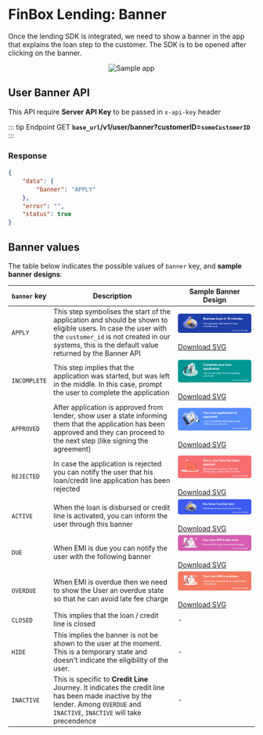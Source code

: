 # FinBox Lending: Banner

Once the lending SDK is integrated, we need to show a banner in the app that explains the loan step to the customer. The SDK is to be opened after clicking on the banner.

<div style="text-align:center;">
<img src="https://finbox-cdn.s3.ap-south-1.amazonaws.com/docs/assets/servicing/Banner-ll.png" alt="Sample app" style="width:30%" />
</div>

## User Banner API

This API require **Server API Key** to be passed in `x-api-key` header

::: tip Endpoint
GET **`base_url`/v1/user/banner?customerID=`someCustomerID`**
:::

### Response
```json
{
    "data": {
        "banner": "APPLY"
    },
    "error": "",
    "status": true
}
```

## Banner values

The table below indicates the possible values of `banner` key, and **sample banner designs**:

| `banner` key | Description | Sample Banner Design |
| - | - | - |
| `APPLY` | This step symbolises the start of the application and should be shown to eligible users. In case the user with the `customer_id` is not created in our systems, this is the default value returned by the Banner API | <img src="/apply_for_loan.svg" alt="Apply for loan" /><br /><br /><a href="/apply_for_loan.svg" download>Download SVG</a> |
| `INCOMPLETE` | This step implies that the application was started, but was left in the middle. In this case, prompt the user to complete the application | <img src="/incomplete_loan.svg" alt="Incomplete loan" /><br /><br /><a href="/incomplete_loan.svg" download>Download SVG</a> |
| `APPROVED` | After application is approved from lender, show user a state informing them that the application has been approved and they can proceed to the next step (like signing the agreement) | <img src="/loan_approved.svg" alt="Loan Approved" /><br /><br /><a href="/loan_approved.svg" download>Download SVG</a> |
| `REJECTED` | In case the application is rejected you can notify the user that his loan/credit line application has been rejected | <img src="/loan_rejected.svg" alt="Loan rejected" /><br /><br /><a href="/loan_rejected.svg" download>Download SVG</a> |
| `ACTIVE` | When the loan is disbursed or credit line is activated, you can inform the user through this banner | <img src="/active_loan.svg" alt="Active loan" /><br /><br /><a href="/active_loan.svg" download>Download SVG</a> |
| `DUE` | When EMI is due you can notify the user with the following banner | <img src="/emi_due.svg" alt="EMI due" /><br /><br /><a href="/emi_due.svg" download>Download SVG</a> |
| `OVERDUE` | When EMI is overdue then we need to show the User an overdue state so that he can avoid late fee charge | <img src="/emi_overdue.svg" alt="EMI overdue" /><br /><br /><a href="/emi_overdue.svg" download>Download SVG</a> |
| `CLOSED` | This implies that the loan / credit line is closed | - |
| `HIDE` | This implies the banner is not be shown to the user at the moment. This is a temporary state and doesn't indicate the eligibility of the user. | - |
| `INACTIVE` | This is specific to **Credit Line** Journey. It indicates the credit line has been made inactive by the lender. Among `OVERDUE` and `INACTIVE`, `INACTIVE` will take precendence | - |